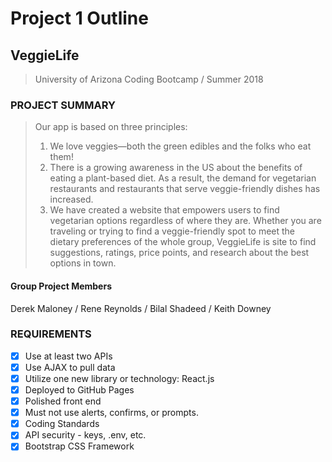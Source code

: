 # **Project 1 Outline**
## **VeggieLife**
> University of Arizona Coding Bootcamp / Summer 2018

### **PROJECT SUMMARY**
> Our app is based on three principles:  
> 1. We love veggies—both the green edibles and the folks who eat them! 
> 2. There is a growing awareness in the US about the benefits of eating a plant-based diet. As a result, the demand for vegetarian restaurants and restaurants that serve veggie-friendly dishes has increased.
> 3. We have created a website that empowers users to find vegetarian options regardless of where they are. Whether you are traveling or trying to find a veggie-friendly spot to meet the dietary preferences of the whole group, VeggieLife is site to find suggestions, ratings, price points, and research about the best options in town.

#### **Group Project Members**
Derek Maloney / Rene Reynolds / Bilal Shadeed / Keith Downey

### **REQUIREMENTS**
- [x] Use at least two APIs
- [x] Use AJAX to pull data 
- [x] Utilize one new library or technology: React.js
- [x] Deployed to GitHub Pages
- [x] Polished front end
- [x] Must not use alerts, confirms, or prompts.
- [x] Coding Standards
- [x] API security - keys, .env, etc.
- [x] Bootstrap CSS Framework
